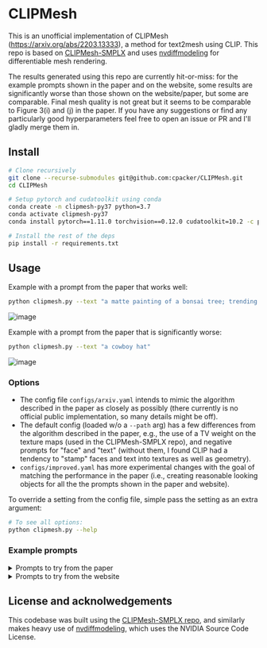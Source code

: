 # CLIPMesh

This is an unofficial implementation of CLIPMesh (https://arxiv.org/abs/2203.13333), a method for text2mesh using CLIP. This repo is based on [CLIPMesh-SMPLX](https://github.com/NasirKhalid24/CLIPMesh-SMPLX) and uses [nvdiffmodeling](https://github.com/NVlabs/nvdiffmodeling) for differentiable mesh rendering.

The results generated using this repo are currently hit-or-miss: for the example prompts shown in the paper and on the website, some results are significantly worse than those shown on the website/paper, but some are comparable. Final mesh quality is not great but it seems to be comparable to Figure 3(i) and (j) in the paper. If you have any suggestions or find any particularly good hyperparameters feel free to open an issue or PR and I'll gladly merge them in.

## Install

```sh
# Clone recursively
git clone --recurse-submodules git@github.com:cpacker/CLIPMesh.git
cd CLIPMesh

# Setup pytorch and cudatoolkit using conda
conda create -n clipmesh-py37 python=3.7
conda activate clipmesh-py37
conda install pytorch==1.11.0 torchvision==0.12.0 cudatoolkit=10.2 -c pytorch

# Install the rest of the deps
pip install -r requirements.txt
```

## Usage

Example with a prompt from the paper that works well:

```sh
python clipmesh.py --text "a matte painting of a bonsai tree; trending on artstation"
```
![image](https://user-images.githubusercontent.com/5475622/185275526-56526e27-8fa9-44c9-9c87-dcb3d5d940aa.png)

Example with a prompt from the paper that is significantly worse:

```sh
python clipmesh.py --text "a cowboy hat"
```
![image](https://user-images.githubusercontent.com/5475622/185278786-7b08b149-4d53-4917-b211-4a478467adc4.png)

### Options

- The config file `configs/arxiv.yaml` intends to mimic the algorithm described in the paper as closely as possibly (there currently is no official public implementation, so many details might be off). 
- The default config (loaded w/o a `--path` arg) has a few differences from the algorithm described in the paper, e.g., the use of a TV weight on the texture maps (used in the CLIPMesh-SMPLX repo), and negative prompts for "face" and "text" (without them, I found CLIP had a tendency to "stamp" faces and text into textures as well as geometry).
- `configs/improved.yaml` has more experimental changes with the goal of matching the performance in the paper (i.e., creating reasonable looking objects for all the the prompts shown in the paper and website).

To override a setting from the config file, simple pass the setting as an extra argument:
```sh
# To see all options:
python clipmesh.py --help
```

### Example prompts

<details>
  <summary>Prompts to try from the paper</summary>

    (Figure 2) "a christmas tree with a star on top"
    (Figure 3a) "a 🛸"
    (Figure 3b) "thors hammer"
    (Figure 3c) "a red and blue fire hydrant with flowers round it."
    (Figure 3d) "a cowboy hat"
    (Figure 3e) "a red chair"
    (Figure 3g) "a matte painting of a bonsai tree; trending on artstation"
</details>

<details>
  <summary>Prompts to try from the website</summary>

    an armchair in the shape of an avocado
    a lamp shade
    a wooden table
    a 🥞
    a colorful crotchet candle
    a pyramid of giza
    a professional high quality emoji of a lovestruck cup of boba.
    matte painting of a bonsai tree; trending on artstation
    a red and blue fire hydrant with flowers around it.
    a cowboy hat
    a redbull can
    a UFO
    a milkshake
    salvador dali
    a table with oranges on it
</details>

## License and acknolwedgements

This codebase was built using the [CLIPMesh-SMPLX repo](https://github.com/NasirKhalid24/CLIPMesh-SMPLX), and similarly makes heavy use of [nvdiffmodeling](https://github.com/NVlabs/nvdiffmodeling), which uses the NVIDIA Source Code License.
